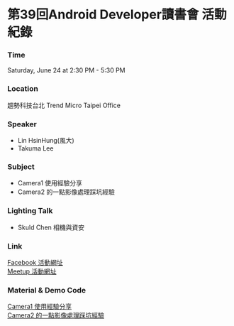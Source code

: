 # 第39回Android Developer讀書會 活動紀錄

### Time

Saturday, June 24 at 2:30 PM - 5:30 PM

### Location

趨勢科技台北 Trend Micro Taipei Office

### Speaker
- Lin HsinHung(風大)
- Takuma Lee

### Subject
- Camera1 使用經驗分享
- Camera2 的一點影像處理踩坑經驗

### Lighting Talk
- Skuld Chen 相機與資安

### Link

[Facebook 活動網址](https://www.facebook.com/events/321570098259811/) <br>
[Meetup 活動網址](https://www.meetup.com/Taiwan-Android-Developer-Study-Group/events/240733886/)

### Material & Demo Code
[Camera1 使用經驗分享](https://www.slideshare.net/gn00540683/camera-1-77232932) <br>
[Camera2 的一點影像處理踩坑經驗](https://www.slideshare.net/vmgsahm1/android-camera2)